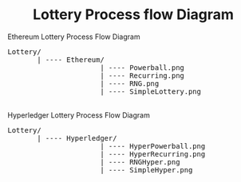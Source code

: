 <h1 align="center">Lottery Process flow Diagram</h1>

Ethereum Lottery Process Flow Diagram
<pre>
Lottery/
       | ---- Ethereum/
                      | ---- Powerball.png
                      | ---- Recurring.png
                      | ---- RNG.png
                      | ---- SimpleLottery.png
</pre>         
<br>Hyperledger Lottery Process Flow Diagram
<pre>
Lottery/
       | ---- Hyperledger/
                      | ---- HyperPowerball.png
                      | ---- HyperRecurring.png
                      | ---- RNGHyper.png
                      | ---- SimpleHyper.png
</pre> 
